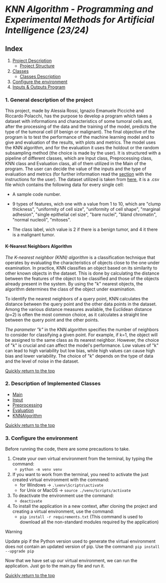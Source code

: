 # **_KNN Algorithm - Programming and Experimental Methods for Artificial Intelligence (23/24)_**

## Index
1. [Project Description](#1-general-description-of-the-project)
    - [Project Structure](./myLib/Project_Structure.md)
2. [Classes](#2-description-of-implemented-classes)
    - [Classes Description](./myLib/Classes_Description.md)
3. [Configure the environment](#3-configure-the-environment)
4. [Inputs & Outputs Program](./myLib/Inputs_%26_Outputs_Program.md)


### 1. General description of the project

This project, made by Alessia Rossi, Ignazio Emanuele Piccichè and Riccardo Polacchi, 
has the purpose to develop a program which takes a dataset with informations and characteristics of some tumoral cells
and, after the processing of the data and the training of the model, predicts the type of the tumoral cell (if benign or malignant).
The final objective of the program is to test the performance of the machine learning model and to give and evaluation 
of the results, with plots and metrics.
The model uses the KNN algorithm, and for the evaluation it uses the holdout or the random subsampling method (the choice
is made by the user). 
It is structured with a pipeline of different classes, which are Input class, Preprocessing class, KNN class and Evaluation class,
all of them utilized in the Main of the program.
The user can decide the value of the inputs and the type of evaluation and metrics (for further information read the [section](./myLib/Inputs_%26_Outputs_Program.md#1-inputs-required-by-the-program) 
with the instructions for the user).
The dataset utilized is taken from [here](http://archive.ics.uci.edu/dataset/15/breast+cancer+wisconsin+original),
it is a .csv file which contains the following data for every single cell:

- A sample code number. 

- 9 types of features, wich one with a value from 1 to 10, which are "clump thickness", "uniformity of cell size",
 "uniformity of cell shape", "marginal adhesion", "single epithelial cel size", "bare nuclei", "bland chromatin",
 "normal nucleoli", "mitoses".

- The class label, wich value is 2 if there is a benign tumor, and 4 it there is a malignant tumor.

####  K-Nearest Neighbors Algorithm
*The K-nearest neighbor (KNN) algorithm* is a classification technique that operates by evaluating the characteristics of objects close to the one under examination. In practice, KNN classifies an object based on its similarity to other known objects in the dataset. This is done by calculating the distance between the features of the object to be classified and those of the objects already present in the system. By using the "k" nearest objects, the algorithm determines the class of the object under examination.

To identify the nearest neighbors of a query point, KNN calculates the distance between the query point and the other data points in the dataset. Among the various distance measures available, the Euclidean distance (p=2) is often the most common choice, as it calculates a straight line between the query point and the other points.

*The parameter "k"*  in the KNN algorithm specifies the number of neighbors to consider for classifying a given point. For example, if k=1, the object will be assigned to the same class as its nearest neighbor. However, the choice of "k" is crucial and can affect the model's performance. Low values of "k" can lead to high variability but low bias, while high values can cause high bias and lower variability. The choice of "k" depends on the type of data and the level of noise in the dataset.

[Quickly return to the top](#knn-algorithm---programming-and-experimental-methods-for-artificial-intelligence-2324)

### 2. Description of Implemented Classes

- [Main](./myLib/Classes_Description.md#1-main)
- [Input](./myLib/Classes_Description.md#2-input)
- [Preprocessing](./myLib/Classes_Description.md#3-preprocessing)
- [Evaluation](./myLib/Classes_Description.md#4-evaluation)
- [KNNAlgorithm](./myLib/Classes_Description.md#5-knnalgorithm) 

[Quickly return to the top](#knn-algorithm---programming-and-experimental-methods-for-artificial-intelligence-2324)

### 3. Configure the environment
Before running the code, there are some precautions to take.
1. Create your own virtual environment from the terminal, by typing the command:
    - `python -m venv venv`
2. If you want to work from the terminal, you need to activate the just created virtual environment with the command:
    - for Windows -> `.\venv\Scripts\activate`
    - for Unix or MacOS -> `source ./venv/Scripts/activate`
3. To deactivate the environment use the command:
    - `deactivate`
4. To install the application in a new context, after cloning the project and creating a virtual environment, use the command:
    - `pip install -r requirements.txt`
      (This command is used to download all the non-standard modules required by the application)

> [!WARNING]
Update pip if the Python version used to generate the virtual environment does not contain an updated version of pip.
Use the command: `pip install --upgrade pip`


Now that we have set up our virtual environment, we can run the application.
Just go to the main.py file and run it.

[Quickly return to the top](#knn-algorithm---programming-and-experimental-methods-for-artificial-intelligence-2324)